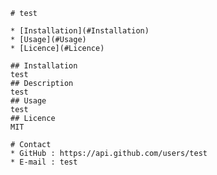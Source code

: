 
    # test
    
    * [Installation](#Installation)
    * [Usage](#Usage)
    * [Licence](#Licence)
    
    ## Installation
    test
    ## Description
    test
    ## Usage
    test
    ## Licence
    MIT

    # Contact
    * GitHub : https://api.github.com/users/test
    * E-mail : test
    